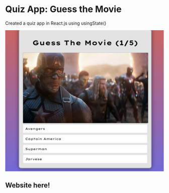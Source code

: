# Quiz App: Guess the Movie
Created a quiz app in React.js using usingState()

![screenshot](./public/meta/readme.png)

## Website here!
